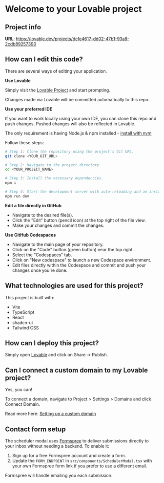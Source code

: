 # Welcome to your Lovable project

## Project info

**URL**: https://lovable.dev/projects/dcfe4617-dd02-47b1-93a8-2cdb89257390

## How can I edit this code?

There are several ways of editing your application.

**Use Lovable**

Simply visit the [Lovable Project](https://lovable.dev/projects/dcfe4617-dd02-47b1-93a8-2cdb89257390) and start prompting.

Changes made via Lovable will be committed automatically to this repo.

**Use your preferred IDE**

If you want to work locally using your own IDE, you can clone this repo and push changes. Pushed changes will also be reflected in Lovable.

The only requirement is having Node.js & npm installed - [install with nvm](https://github.com/nvm-sh/nvm#installing-and-updating)

Follow these steps:

```sh
# Step 1: Clone the repository using the project's Git URL.
git clone <YOUR_GIT_URL>

# Step 2: Navigate to the project directory.
cd <YOUR_PROJECT_NAME>

# Step 3: Install the necessary dependencies.
npm i

# Step 4: Start the development server with auto-reloading and an instant preview.
npm run dev
```

**Edit a file directly in GitHub**

- Navigate to the desired file(s).
- Click the "Edit" button (pencil icon) at the top right of the file view.
- Make your changes and commit the changes.

**Use GitHub Codespaces**

- Navigate to the main page of your repository.
- Click on the "Code" button (green button) near the top right.
- Select the "Codespaces" tab.
- Click on "New codespace" to launch a new Codespace environment.
- Edit files directly within the Codespace and commit and push your changes once you're done.

## What technologies are used for this project?

This project is built with:

- Vite
- TypeScript
- React
- shadcn-ui
- Tailwind CSS

## How can I deploy this project?

Simply open [Lovable](https://lovable.dev/projects/dcfe4617-dd02-47b1-93a8-2cdb89257390) and click on Share -> Publish.

## Can I connect a custom domain to my Lovable project?

Yes, you can!

To connect a domain, navigate to Project > Settings > Domains and click Connect Domain.

Read more here: [Setting up a custom domain](https://docs.lovable.dev/tips-tricks/custom-domain#step-by-step-guide)

## Contact form setup

The scheduler modal uses [Formspree](https://formspree.io/) to deliver submissions directly to your inbox without needing a backend. To enable it:

1. Sign up for a free Formspree account and create a form.
2. Update the `FORM_ENDPOINT` in `src/components/SchedulerModal.tsx` with your own Formspree form link if you prefer to use a different email.

Formspree will handle emailing you each submission.
